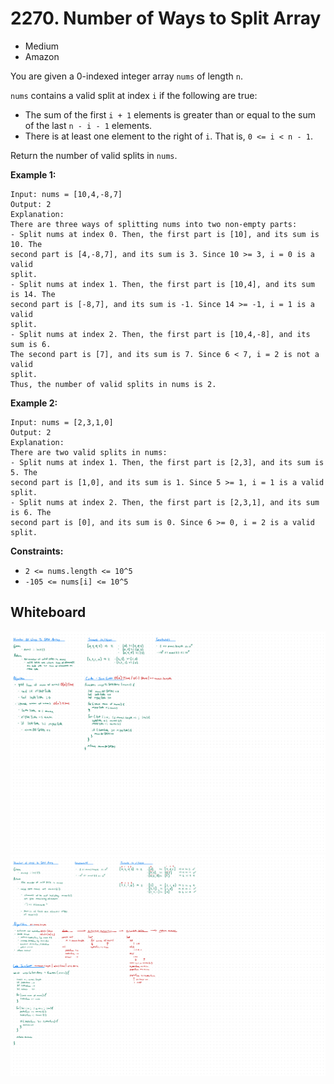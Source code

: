 # 2270. Number of Ways to Split Array
- Medium
- Amazon

You are given a 0-indexed integer array `nums` of length `n`.

`nums` contains a valid split at index `i` if the following are true:
- The sum of the first `i + 1` elements is greater than or equal to the sum of
the last `n - i - 1` elements.
- There is at least one element to the right of `i`. That is, `0 <= i < n - 1`.

Return the number of valid splits in `nums`.

**Example 1:**
```
Input: nums = [10,4,-8,7]
Output: 2
Explanation:
There are three ways of splitting nums into two non-empty parts:
- Split nums at index 0. Then, the first part is [10], and its sum is 10. The
second part is [4,-8,7], and its sum is 3. Since 10 >= 3, i = 0 is a valid
split.
- Split nums at index 1. Then, the first part is [10,4], and its sum is 14. The
second part is [-8,7], and its sum is -1. Since 14 >= -1, i = 1 is a valid
split.
- Split nums at index 2. Then, the first part is [10,4,-8], and its sum is 6.
The second part is [7], and its sum is 7. Since 6 < 7, i = 2 is not a valid
split.
Thus, the number of valid splits in nums is 2.
```

**Example 2:**
```
Input: nums = [2,3,1,0]
Output: 2
Explanation:
There are two valid splits in nums:
- Split nums at index 1. Then, the first part is [2,3], and its sum is 5. The
second part is [1,0], and its sum is 1. Since 5 >= 1, i = 1 is a valid split.
- Split nums at index 2. Then, the first part is [2,3,1], and its sum is 6. The
second part is [0], and its sum is 0. Since 6 >= 0, i = 2 is a valid split.
```

**Constraints:**
- `2 <= nums.length <= 10^5`
- `-105 <= nums[i] <= 10^5`

## Whiteboard
![Whiteboard Image 01][whiteboard-image-01]
![Whiteboard Image 02][whiteboard-image-02]

<!-- Refs -->
[whiteboard-image-01]: whiteboard-01.jpg
[whiteboard-image-02]: whiteboard-02.jpg
